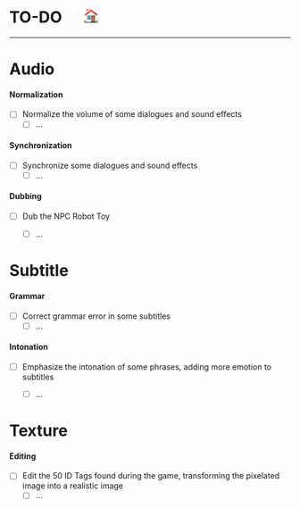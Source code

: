 # TO-DO &nbsp;&nbsp;&nbsp;&nbsp;&nbsp;[<img src="misc/home.png" alt="Back to home" width="25" height="25" style="vertical-align:center"/>](README.md)

___

# Audio

#### Normalization
- [ ] Normalize the volume of some dialogues and sound effects
    - [ ] ...

#### Synchronization
- [ ] Synchronize some dialogues and sound effects
    - [ ] ...

#### Dubbing
- [ ] Dub the NPC Robot Toy
    - [ ] ...



# Subtitle

#### Grammar
- [ ] Correct grammar error in some subtitles
    - [ ] ...

#### Intonation
- [ ] Emphasize the intonation of some phrases, adding more emotion to subtitles
    - [ ] ...



# Texture

#### Editing
- [ ] Edit the 50 ID Tags found during the game, transforming the pixelated image into a realistic image
    - [ ] ...
